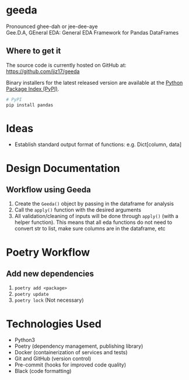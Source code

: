 # geeda
Pronounced ghee-dah or jee-dee-aye \
Gee.D.A, GEneral EDA: General EDA Framework for Pandas DataFrames

## Where to get it
The source code is currently hosted on GitHub at:
https://github.com/jjz17/geeda

Binary installers for the latest released version are available at the [Python
Package Index (PyPI)](https://pypi.org/project/geeda/).

```bash
# PyPI
pip install pandas
```

# Ideas
* Establish standard output format of functions: e.g. Dict[column, data]


# Design Documentation

## Workflow using Geeda
1. Create the `Geeda()` object by passing in the dataframe for analysis
2. Call the `apply()` function with the desired arguments
3. All validation/cleaning of inputs will be done through `apply()` (with a helper function). This means that all eda functions do not need to convert str to list, make sure columns are in the dataframe, etc


# Poetry Workflow

## Add new dependencies
1. `poetry add <package>`
2. `poetry update`
3. `poetry lock` (Not necessary)

# Technologies Used
* Python3
* Poetry (dependency management, publishing library)
* Docker (containerization of services and tests)
* Git and GitHub (version control)
* Pre-commit (hooks for improved code quality)
* Black (code formatting)
